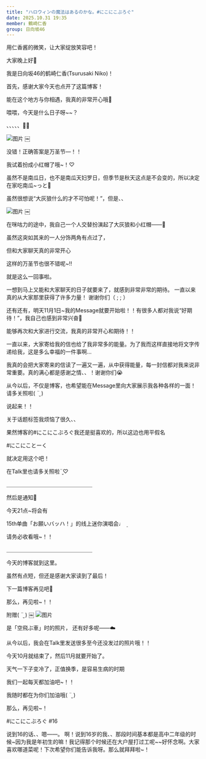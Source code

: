 ```yaml
---
title: "ハロウィンの魔法はあるのかな。#にこにこぶろぐ"
date: 2025.10.31 19:35
member: 鶴崎仁香
group: 日向坂46
---
```


用仁香酱的微笑，让大家绽放笑容吧！






大家晚上好🌛

我是日向坂46的鹤崎仁香(Tsurusaki Niko)！


首先，感谢大家今天也点开了这篇博客！


能在这个地方与你相遇，我真的非常开心哦🤍




喂喂，今天是什么日子呀~~？



、、、、、🎃❕


![图片](https://cdn.hinatazaka46.com/files/14/diary/official/member/moblog/202510/mobdsLs49.jpg)
￼


没错！正确答案是万圣节—！！

我试着扮成小红帽了哦~！♡



虽然不是南瓜日，也不是南瓜天妇罗日，但季节是秋天这点是不会变的，所以决定在家吃南瓜~っと🎃


虽然很想说“大灰狼什么的才不可怕呢！”，但是、、


![图片](https://cdn.hinatazaka46.com/files/14/diary/official/member/moblog/202510/mobmezWDn.jpg)
￼



在咪咕力的途中，我自己一个人交替扮演起了大灰狼和小红帽——🐺



虽然这突如其来的一人分饰两角有点过了，

但和大家聊天真的非常开心

这样的万圣节也很不错呢~‼︎

就是这么一回事啦。



一想到马上又能和大家聊天的日子就要来了，就感到非常非常的期待。
一直以来真的从大家那里获得了许多力量！
谢谢你们（ ; ; ）

还有还有，明天11月1日~我的Message就要开始啦！！有很多人都对我说“好期待！”，我自己也感到非常兴奋💭

能够再次和大家进行交流，我真的非常开心和期待！！

一直以来，大家寄给我的信也给了我非常多的能量。为了我而这样直接地将文字传递给我，这是多么幸福的一件事啊…

我真的会把大家寄来的信读了一遍又一遍，从中获得能量，每一封信都对我来说非常重要。真的满心都是感谢之情、、！谢谢你们😭


从今以后，不仅是博客，也希望能在Message里向大家展示我各种各样的一面！请多关照啦( ¨̮ )



说起来！！

关于话题标签我烦恼了很久、、


果然博客的#にこにこぶろぐ我还是挺喜欢的，所以这边也用平假名

#にこにことーく

就决定用这个吧！


在Talk里也请多关照啦¨̮♡

＿＿＿＿＿＿＿＿＿＿＿＿＿＿＿＿


然后是通知📢


今天21点~将会有

15th单曲「お願いバッハ！」的线上迷你演唱会♩ ܸ

请务必收看哦~！！


＿＿＿＿＿＿＿＿＿＿＿＿＿＿＿＿


今天的博客就到这里。


虽然有点短，但还是感谢大家读到了最后！


下一篇博客再见吧🩵


那么，再见啦~！！














附赠( ¨̮ )
￼
![图片](https://cdn.hinatazaka46.com/files/14/diary/official/member/moblog/202510/mobagD6qY.jpg)

是「空飛ぶ車」时的照片，
还有好多呢——☁️

从今以后，我会在Talk里发送很多至今还没发过的照片哦！！


今天10月就结束了，然后11月就要开始了。

天气一下子变冷了，正值换季，是容易生病的时期

我们一起每天都加油吧~！！

我随时都在为你们加油哦( ¨̮ )

那么，再见啦~！

#にこにこぶろぐ #16

说到16的话、、嗯——。
啊！说到16岁的我、、那段时间基本都是高中二年级的时候~因为我是年初生的嘛！我记得那个时候还在大户屋打过工呢~~好怀念啊。大家喜欢哪道菜呢！下次希望你们能告诉我呀。那么就拜拜啦~！